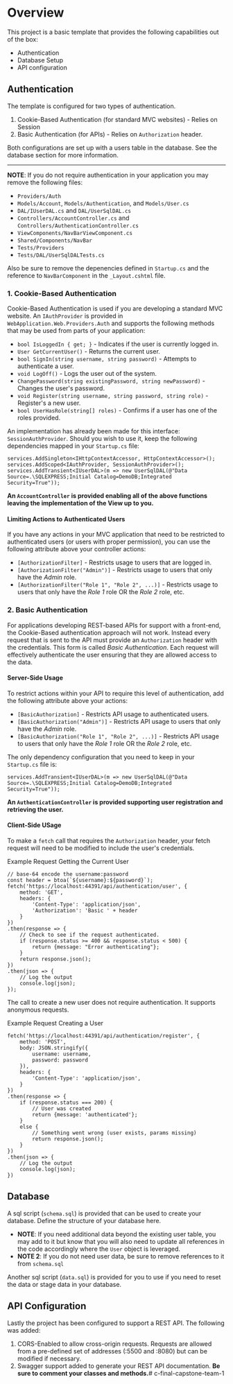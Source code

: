 # Overview

This project is a basic template that provides the following capabilities out of the box:
* Authentication
* Database Setup
* API configuration

## Authentication

The template is configured for two types of authentication.

1. Cookie-Based Authentication (for standard MVC websites) - Relies on Session
2. Basic Authentication (for APIs) - Relies on `Authorization` header.

Both configurations are set up with a users table in the database. See the database section for more information.

-----

**NOTE**: If you do not require authentication in your application you may remove the following files:

* `Providers/Auth`
* `Models/Account`, `Models/Authentication`, and `Models/User.cs`
* `DAL/IUserDAL.cs` and `DAL/UserSqlDAL.cs`
* `Controllers/AccountController.cs` and `Controllers/AuthenticationController.cs`
* `ViewComponents/NavBarViewComponent.cs`
* `Shared/Components/NavBar`
* `Tests/Providers`
* `Tests/DAL/UserSqlDALTests.cs`

Also be sure to remove the depenencies defined in `Startup.cs` and the reference to `NavBarComponent` in the `_Layout.cshtml` file.

### 1. Cookie-Based Authentication

Cookie-Based Authentication is used if you are developing a standard MVC website. An `IAuthProvider` is provided in 
`WebApplication.Web.Providers.Auth` and supports the following methods that may be used from parts of your application:

- `bool IsLoggedIn { get; }`  - Indicates if the user is currently logged in.
- `User GetCurrentUser()` - Returns the current user.
- `bool SignIn(string username, string password)` - Attempts to authenticate a user.
- `void LogOff()` - Logs the user out of the system.
- `ChangePassword(string existingPassword, string newPassword)` - Changes the user's password.
- `void Register(string username, string password, string role)` - Register's a new user.
- `bool UserHasRole(string[] roles)` - Confirms if a user has one of the roles provided.

An implementation has already been made for this interface: `SessionAuthProvider`. Should you wish to use it, keep the following
dependencies mapped in your `Startup.cs` file:

```
services.AddSingleton<IHttpContextAccessor, HttpContextAccessor>();
services.AddScoped<IAuthProvider, SessionAuthProvider>();
services.AddTransient<IUserDAL>(m => new UserSqlDAL(@"Data Source=.\SQLEXPRESS;Initial Catalog=DemoDB;Integrated Security=True"));
```

**An `AccountController` is provided enabling all of the above functions leaving the implementation of the View up to you.**

#### Limiting Actions to Authenticated Users

If you have any actions in your MVC application that need to be restricted to authenticated users (or users with proper permission),
you can use the following attribute above your controller actions:

* `[AuthorizationFilter]` - Restricts usage to users that are logged in.
* `[AuthorizationFilter("Admin")]` - Restricts usage to users that only have the *Admin* role.
* `[AuthorizationFilter("Role 1", "Role 2", ...)]` - Restricts usage to users that only have the *Role 1* role OR the *Role 2* role, etc.


### 2. Basic Authentication

For applications developing REST-based APIs for support with a front-end, the Cookie-Based authentication approach will not work.
Instead every request that is sent to the API must provide an `Authorization` header with the credentials. This form is called 
*Basic Authentication*. Each request will effectively authenticate the user ensuring that they are allowed access to the data.

#### Server-Side Usage

To restrict actions within your API to require this level of authentication, add the following attribute above your actions:

* `[BasicAuthorization]` - Restricts API usage to authenticated users.
* `[BasicAuthorization("Admin")]` - Restricts API usage to users that only have the *Admin* role.
* `[BasicAuthorization("Role 1", "Role 2", ...)]` - Restricts API usage to users that only have the *Role 1* role OR the *Role 2* role, etc.

The only dependency configuration that you need to keep in your `Startup.cs` file is:

```
services.AddTransient<IUserDAL>(m => new UserSqlDAL(@"Data Source=.\SQLEXPRESS;Initial Catalog=DemoDB;Integrated Security=True"));
```

**An `AuthenticationController` is provided supporting user registration and retrieving the user.**

#### Client-Side USage

To make a `fetch` call that requires the `Authorization` header, your fetch request will need to be modified to include the user's credentials.

Example Request Getting the Current User
```
// base-64 encode the username:password
const header = btoa(`${username}:${password}`);
fetch('https://localhost:44391/api/authentication/user', {
    method: 'GET',            
    headers: {
        'Content-Type': 'application/json',               
        'Authorization': 'Basic ' + header
    }
})
.then(response => {
	// Check to see if the request authenticated.
    if (response.status >= 400 && response.status < 500) {        
        return {message: "Error authenticating"};
    }
    return response.json();
})
.then(json => { 
	// Log the output
    console.log(json);                
});
```

The call to create a new user does not require authentication. It supports anonymous requests. 

Example Request Creating a User
```
fetch('https://localhost:44391/api/authentication/register', {
    method: 'POST',
    body: JSON.stringify({
        username: username,
        password: password
    }),
    headers: {
        'Content-Type': 'application/json',               
    }
})
.then(response => {
    if (response.status === 200) {                
		// User was created
        return {message: 'authenticated'};
    }
    else { 
		// Something went wrong (user exists, params missing)
        return response.json();
    }
})
.then(json => { 
	// Log the output
    console.log(json);                
})
```


## Database

A sql script (`schema.sql`) is provided that can be used to create your database. Define the structure of your database here.

* **NOTE**: If you need additional data beyond the existing user table, you may add to it but know that you will also need to update all references in the code accordingly where the `User` object is leveraged.
* **NOTE 2**: If you do not need user data, be sure to remove references to it from `schema.sql`


Another sql script (`data.sql`) is provided for you to use if you need to reset the data or stage data in your database.

## API Configuration

Lastly the project has been configured to support a REST API. The following was added:

1. CORS-Enabled to allow cross-origin requests. Requests are allowed from a pre-defined set of addresses (:5500 and :8080) but can be modified if necessary.
2. Swagger support added to generate your REST API documentation. **Be sure to comment your classes and methods.**# c-final-capstone-team-1
